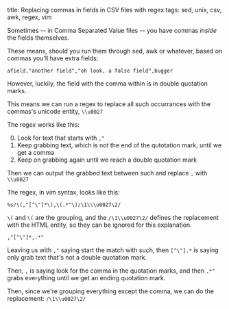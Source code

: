 title: Replacing commas in fields in CSV files with regex
tags: sed, unix, csv, awk, regex, vim

Sometimes -- in Comma Separated Value files -- you have commas *inside* the fields themselves.

These means, should you run them through sed, awk or whatever, based on commas you'll have extra fields:

    afield,"another field","oh look, a false field",bugger

However, luckily, the field with the comma within is in double quotation marks.

This means we can run a regex to replace all such occurrances with the commas's unicode entity, ``\\u0027``

The regex works like this:

0. Look for text that starts with ``,"``
0. Keep grabbing text, which is not the end of the qutotation mark, until we get a comma
0. Keep on grabbing again until we reach a double quotation mark

Then we can output the grabbed text between such and replace ``,`` with ``\\u0027``

The regex, in vim syntax, looks like this:

    %s/\(,"[^\"]*\),\(.*"\)/\1\\\u0027\2/

``\(`` and ``\(`` are the grouping, and the ``/\1\\u0027\2/`` defines the replacement with the HTML entity, so they can be ignored for this explanation.

    ,"[^\"]*,.*"

Leaving us with ``,"`` saying start the match with such, then ``[^\"].*`` is saying only grab text that's not a double quotation mark.

Then, ``,`` is saying look for the comma in the quotation marks, and then ``.*"`` grabs everything until we get an ending quotation mark.

Then, since we're grouping everything except the comma, we can do the replacement: ``/\1\\u0027\2/``
